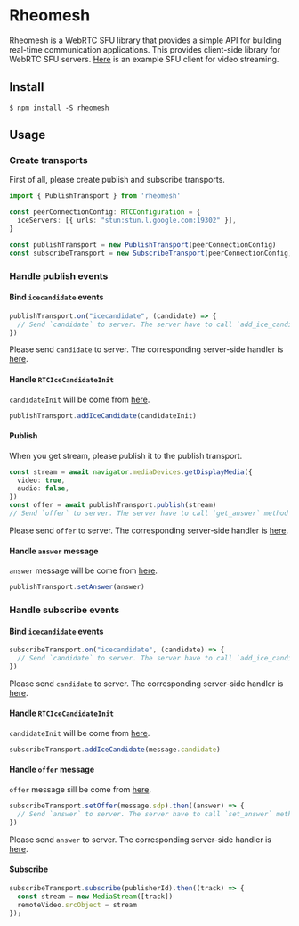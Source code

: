 # Rheomesh
Rheomesh is a WebRTC SFU library that provides a simple API for building real-time communication applications. This provides client-side library for WebRTC SFU servers.
[Here](example/media) is an example SFU client for video streaming.


## Install
```
$ npm install -S rheomesh
```

## Usage
### Create transports
First of all, please create publish and subscribe transports.

```typescript
import { PublishTransport } from 'rheomesh'

const peerConnectionConfig: RTCConfiguration = {
  iceServers: [{ urls: "stun:stun.l.google.com:19302" }],
}

const publishTransport = new PublishTransport(peerConnectionConfig)
const subscribeTransport = new SubscribeTransport(peerConnectionConfig)
```

### Handle publish events
#### Bind `icecandidate` events
```typescript
publishTransport.on("icecandidate", (candidate) => {
  // Send `candidate` to server. The server have to call `add_ice_candidate` method with this parameter.
})
```
Please send `candidate` to server. The corresponding server-side handler is [here](/sfu/README.md#handle-rtcicecandidateinit).

#### Handle `RTCIceCandidateInit`
`candidateInit` will be come from [here](/sfu/README.md#bind-on_ice_candidate-callback).

```typescript
publishTransport.addIceCandidate(candidateInit)
```

#### Publish
When you get stream, please publish it to the publish transport.

```typescript
const stream = await navigator.mediaDevices.getDisplayMedia({
  video: true,
  audio: false,
})
const offer = await publishTransport.publish(stream)
// Send `offer` to server. The server have to call `get_answer` method with this parameter.
```
Please send `offer` to server. The corresponding server-side handler is [here](/sfu/README.md#handle-offer-message).

#### Handle `answer` message
`answer` message will be come from [here](/sfu/README.md#handle-offer-message).
```typescript
publishTransport.setAnswer(answer)
```

### Handle subscribe events
#### Bind `icecandidate` events
```typescript
subscribeTransport.on("icecandidate", (candidate) => {
  // Send `candidate` to server. The server have to call `add_ice_candidate` method with this parameter.
})
```
Please send `candidate` to server. The corresponding server-side handler is [here](/sfu/README.md#handle-rtcicecandidateinit-1).

#### Handle `RTCIceCandidateInit`
`candidateInit` will be come from [here](/sfu/README.md#bind-on_ice_candidate-and-on_negotiation_needed-callback).
```typescript
subscribeTransport.addIceCandidate(message.candidate)
```

#### Handle `offer` message
`offer` message sill be come from [here](/sfu/README.md#subscribe).

```typescript
subscribeTransport.setOffer(message.sdp).then((answer) => {
  // Send `answer` to server. The server have to call `set_answer` method with this parameter.
})
```
Please send `answer` to server. The corresponding server-side handler is [here](/sfu/README.md#handle-answer-message).

#### Subscribe
```typescript
subscribeTransport.subscribe(publisherId).then((track) => {
  const stream = new MediaStream([track])
  remoteVideo.srcObject = stream
});
```
